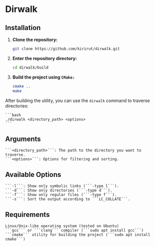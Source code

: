 # Dirwalk

## Installation

1. **Clone the repository:**

   ```bash
   git clone https://github.com/kirirut/dirwalk.git
   ```

2. **Enter the repository directory:**

    ```bash
    cd dirwalk/build
    ```

3. **Build the project using ```CMake:```**

    ```bash
    cmake ..
    make
    ```

After building the utility, you can use the ```dirwalk``` command to traverse directories:

    
    ```bash
    ./dirwalk <directory_path> <options>
    ```

## Arguments

    ```<directory_path>```: The path to the directory you want to traverse.
    ```<options>```: Options for filtering and sorting.

## Available Options

    ```-l```: Show only symbolic links (```-type l```).
    ```-d```: Show only directories (```-type d```).
    ```-f```: Show only regular files (```-type f```).
    ```-s```: Sort the output according to ```LC_COLLATE```.

## Requirements

    Linux/Unix-like operating system (tested on Ubuntu)
    ```gcc``` or ```clang``` compiler (```sudo apt install gcc```)
    ```cmake``` utility for building the project (```sudo apt install cmake```)
